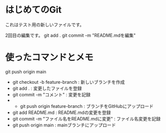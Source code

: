 # はじめてのGit
これはテスト用の新しいファイルです。

2回目の編集です。
git add .
git commit -m "README.mdを編集"

# 使ったコマンドとメモ


git push origin main
- git checkout -b feature-branch : 新しいブランチを作成
- git add . : 変更したファイルを登録 
- git commit -m "コメント" : 変更を記録 
- - git push origin feature-branch : ブランチをGitHubにアップロード 
- git add README.md : README.mdの変更を登録 
- git commit -m "ファイル名をREADME.mdに変更" : ファイル名変更を記録 
- git push origin main : mainブランチにアップロード
